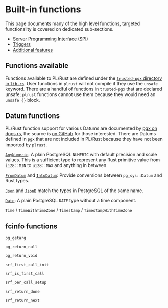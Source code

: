 # Built-in functions

This page documents many of the high level functions,
targeted functionality is covered on dedicated sub-sections.

- [Server Programming Interface (SPI)](spi.md)
- [Triggers](triggers.md)
- [Additional features](additional-features.md)


## Functions available

Functions available to PL/Rust are defined under
the [`trusted-pgx` directory in `lib.rs`](https://github.com/tcdi/plrust/blob/main/trusted-pgx/src/lib.rs). User functions in `plrust` will not compile if they use
the `unsafe` keyword.
There are a handful of functions in `trusted-pgx` that are
declared unsafe; `plrust` functions cannot use them because they would need an `unsafe {}` block.


## Datum functions

PL/Rust function support for various Datums are documented by
[pgx on docs.rs](https://docs.rs/pgx/latest/pgx/datum/index.html),
the source is [on GitHub](https://github.com/tcdi/pgx/tree/master/pgx/src/datum) for those interested.
There are Datums defined in `pgx` that are not included in PL/Rust
because they have not been imported by `plrust`.


[`AnyNumeric`](https://docs.rs/pgx/latest/pgx/datum/numeric/struct.AnyNumeric.html):
A plain PostgreSQL `NUMERIC` with default precision and scale values. This is a sufficient type to represent any Rust primitive value from `i128::MIN` to `u128::MAX` and anything in between.

[`FromDatum`](https://docs.rs/pgx/latest/pgx/datum/trait.FromDatum.html) and [`IntoDatum`](https://docs.rs/pgx/latest/pgx/datum/trait.IntoDatum.html): Provide conversions between `pg_sys::Datum` and Rust types. 


[`Json`](https://docs.rs/pgx/latest/pgx/datum/struct.Json.html)
and
[`JsonB`](https://docs.rs/pgx/latest/pgx/datum/struct.JsonB.html)
match the types in PostgreSQL of the same name.


[`Date`](https://docs.rs/pgx/latest/pgx/datum/struct.Date.html):
A plain PostgreSQL `DATE` type without a time component.


`Time` / `TimeWithTimeZone` / `Timestamp` / `TimestampWithTimeZone`




## fcinfo functions

`pg_getarg`

`pg_return_null`

`pg_return_void`

`srf_first_call_init`

`srf_is_first_call`

`srf_per_call_setup`

`srf_return_done`

`srf_return_next`




